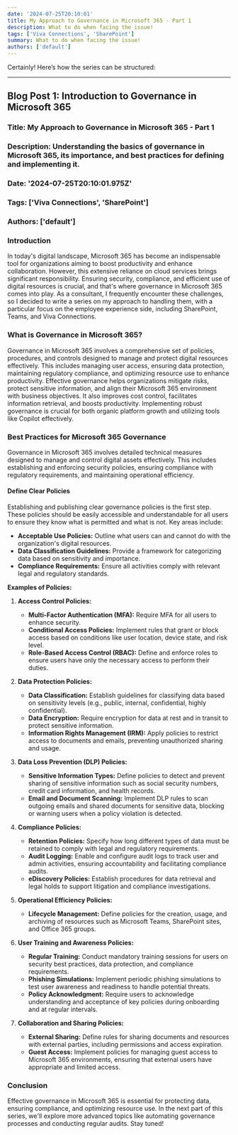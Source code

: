 ```yaml
---
date: '2024-07-25T20:10:01'
title: My Approach to Governance in Microsoft 365 - Part 1
description: What to do when facing the issue!
tags: ['Viva Connections', 'SharePoint']
summary: What to do when facing the issue!
authors: ['default']
---
```


Certainly! Here’s how the series can be structured:

---

## Blog Post 1: Introduction to Governance in Microsoft 365

### Title: My Approach to Governance in Microsoft 365 - Part 1

### Description: Understanding the basics of governance in Microsoft 365, its importance, and best practices for defining and implementing it.

### Date: '2024-07-25T20:10:01.975Z'

### Tags: ['Viva Connections', 'SharePoint']

### Authors: ['default']

### Introduction

In today's digital landscape, Microsoft 365 has become an indispensable tool for organizations aiming to boost productivity and enhance collaboration. However, this extensive reliance on cloud services brings significant responsibility. Ensuring security, compliance, and efficient use of digital resources is crucial, and that's where governance in Microsoft 365 comes into play. As a consultant, I frequently encounter these challenges, so I decided to write a series on my approach to handling them, with a particular focus on the employee experience side, including SharePoint, Teams, and Viva Connections.

### What is Governance in Microsoft 365?

Governance in Microsoft 365 involves a comprehensive set of policies, procedures, and controls designed to manage and protect digital resources effectively. This includes managing user access, ensuring data protection, maintaining regulatory compliance, and optimizing resource use to enhance productivity. Effective governance helps organizations mitigate risks, protect sensitive information, and align their Microsoft 365 environment with business objectives. It also improves cost control, facilitates information retrieval, and boosts productivity. Implementing robust governance is crucial for both organic platform growth and utilizing tools like Copilot effectively.

### Best Practices for Microsoft 365 Governance

Governance in Microsoft 365 involves detailed technical measures designed to manage and control digital assets effectively. This includes establishing and enforcing security policies, ensuring compliance with regulatory requirements, and maintaining operational efficiency.

#### Define Clear Policies

Establishing and publishing clear governance policies is the first step. These policies should be easily accessible and understandable for all users to ensure they know what is permitted and what is not. Key areas include:

- **Acceptable Use Policies:** Outline what users can and cannot do with the organization's digital resources.
- **Data Classification Guidelines:** Provide a framework for categorizing data based on sensitivity and importance.
- **Compliance Requirements:** Ensure all activities comply with relevant legal and regulatory standards.

**Examples of Policies:**

1. **Access Control Policies:**

   - **Multi-Factor Authentication (MFA):** Require MFA for all users to enhance security.
   - **Conditional Access Policies:** Implement rules that grant or block access based on conditions like user location, device state, and risk level.
   - **Role-Based Access Control (RBAC):** Define and enforce roles to ensure users have only the necessary access to perform their duties.

2. **Data Protection Policies:**

   - **Data Classification:** Establish guidelines for classifying data based on sensitivity levels (e.g., public, internal, confidential, highly confidential).
   - **Data Encryption:** Require encryption for data at rest and in transit to protect sensitive information.
   - **Information Rights Management (IRM):** Apply policies to restrict access to documents and emails, preventing unauthorized sharing and usage.

3. **Data Loss Prevention (DLP) Policies:**

   - **Sensitive Information Types:** Define policies to detect and prevent sharing of sensitive information such as social security numbers, credit card information, and health records.
   - **Email and Document Scanning:** Implement DLP rules to scan outgoing emails and shared documents for sensitive data, blocking or warning users when a policy violation is detected.

4. **Compliance Policies:**

   - **Retention Policies:** Specify how long different types of data must be retained to comply with legal and regulatory requirements.
   - **Audit Logging:** Enable and configure audit logs to track user and admin activities, ensuring accountability and facilitating compliance audits.
   - **eDiscovery Policies:** Establish procedures for data retrieval and legal holds to support litigation and compliance investigations.

5. **Operational Efficiency Policies:**

   - **Lifecycle Management:** Define policies for the creation, usage, and archiving of resources such as Microsoft Teams, SharePoint sites, and Office 365 groups.

6. **User Training and Awareness Policies:**

   - **Regular Training:** Conduct mandatory training sessions for users on security best practices, data protection, and compliance requirements.
   - **Phishing Simulations:** Implement periodic phishing simulations to test user awareness and readiness to handle potential threats.
   - **Policy Acknowledgment:** Require users to acknowledge understanding and acceptance of key policies during onboarding and at regular intervals.

7. **Collaboration and Sharing Policies:**
   - **External Sharing:** Define rules for sharing documents and resources with external parties, including permissions and access expiration.
   - **Guest Access:** Implement policies for managing guest access to Microsoft 365 environments, ensuring that external users have appropriate and limited access.

### Conclusion

Effective governance in Microsoft 365 is essential for protecting data, ensuring compliance, and optimizing resource use. In the next part of this series, we'll explore more advanced topics like automating governance processes and conducting regular audits. Stay tuned!
